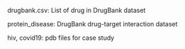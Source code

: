 drugbank.csv:     List of drug in DrugBank dataset

protein_disease:  DrugBank drug-target interaction dataset

hiv, covid19:     pdb files for case study
